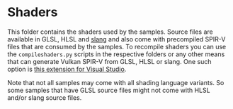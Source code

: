 # Shaders

This folder contains the shaders used by the samples. Source files are available in GLSL, HLSL and [slang](https://shader-slang.org/) and also come with precompiled SPIR-V files that are consumed by the samples. To recompile shaders you can use the `compileshaders.py` scripts in the respective folders or any other means that can generate Vulkan SPIR-V from GLSL, HLSL or slang. One such option is [this extension for Visual Studio](https://github.com/SaschaWillems/SPIRV-VSExtension).

Note that not all samples may come with all shading language variants. So some samples that have GLSL source files might not come with HLSL and/or slang source files.